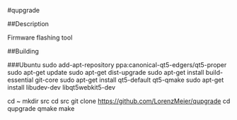 #qupgrade

##Description

Firmware flashing tool

##Building

###Ubuntu
sudo add-apt-repository ppa:canonical-qt5-edgers/qt5-proper
sudo apt-get update
sudo apt-get dist-upgrade
sudo apt-get install build-essential git-core
sudo apt-get install qt5-default qt5-qmake
sudo apt-get install libudev-dev libqt5webkit5-dev

cd ~
mkdir src
cd src
git clone https://github.com/LorenzMeier/qupgrade
cd qupgrade
qmake
make
